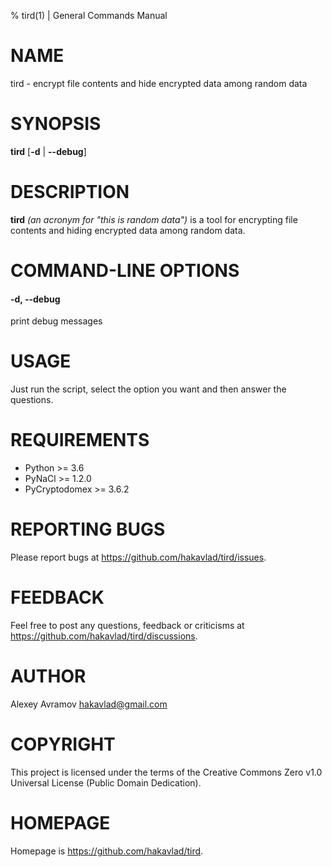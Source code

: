 % tird(1) | General Commands Manual

# NAME

tird - encrypt file contents and hide encrypted data among random data

# SYNOPSIS

**tird** [**-d** | **--debug**]

# DESCRIPTION

**tird** _(an acronym for "this is random data")_ is a tool for encrypting file contents and hiding encrypted data among random data.

# COMMAND-LINE OPTIONS

#### -d, --debug

print debug messages

# USAGE

Just run the script, select the option you want and then answer the questions.

# REQUIREMENTS

* Python >= 3.6
* PyNaCl >= 1.2.0
* PyCryptodomex >= 3.6.2

# REPORTING BUGS

Please report bugs at <https://github.com/hakavlad/tird/issues>.

# FEEDBACK

Feel free to post any questions, feedback or criticisms at <https://github.com/hakavlad/tird/discussions>.

# AUTHOR

Alexey Avramov <hakavlad@gmail.com>

# COPYRIGHT

This project is licensed under the terms of the Creative Commons Zero v1.0 Universal License (Public Domain Dedication).

# HOMEPAGE

Homepage is <https://github.com/hakavlad/tird>.
